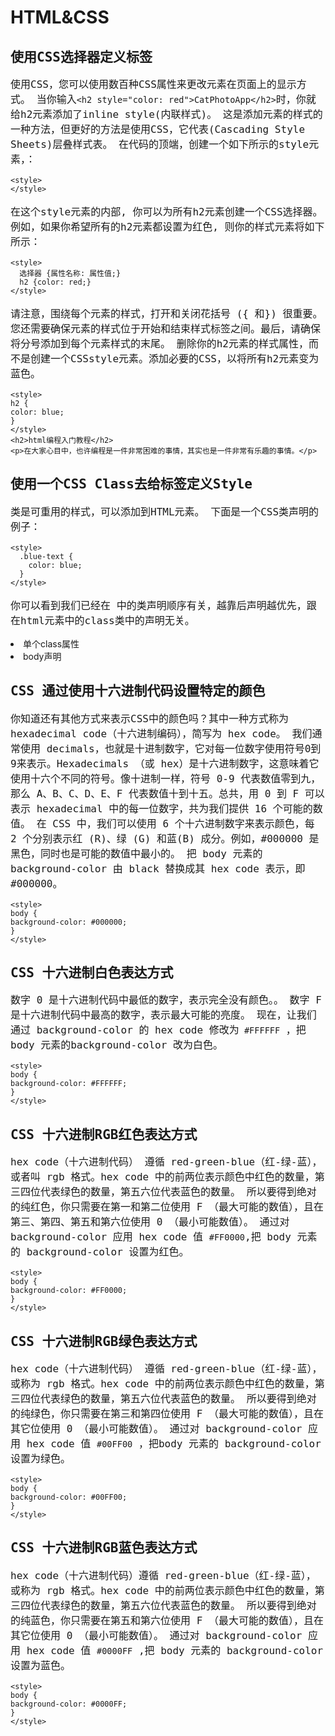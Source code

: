 # HTML&CSS
## 使用CSS选择器定义标签
使用CSS，您可以使用数百种CSS属性来更改元素在页面上的显示方式。
当你输入`<h2 style="color: red">CatPhotoApp</h2>`时，你就给h2元素添加了inline style(内联样式)。
这是添加元素的样式的一种方法，但更好的方法是使用CSS，它代表(Cascading Style Sheets)层叠样式表。
在代码的顶端，创建一个如下所示的style元素，：
```
<style>    
</style>
```
在这个style元素的内部, 你可以为所有h2元素创建一个CSS选择器。例如，如果你希望所有的h2元素都设置为红色, 则你的样式元素将如下所示：
```
<style>    
  选择器 {属性名称: 属性值;}    
  h2 {color: red;}    
</style>
```
请注意，围绕每个元素的样式，打开和关闭花括号 ({ 和}) 很重要。您还需要确保元素的样式位于开始和结束样式标签之间。最后，请确保将分号添加到每个元素样式的末尾。
删除你的h2元素的样式属性，而不是创建一个CSSstyle元素。添加必要的CSS，以将所有h2元素变为蓝色。
```
<style>
h2 {
color: blue;
}
</style>
<h2>html编程入门教程</h2>
<p>在大家心目中，也许编程是一件非常困难的事情，其实也是一件非常有乐趣的事情。</p>
```
## 使用一个CSS Class去给标签定义Style
类是可重用的样式，可以添加到HTML元素。
下面是一个CSS类声明的例子：
```
<style>    
  .blue-text {    
    color: blue;    
  }    
</style>
```
你可以看到我们已经在 <style> 标签中创建了一个名为 blue-text 的CSS类。
你可以将类应用于HTML元素，如下所示：
`<h2 class="blue-text">CatPhotoApp</h2>`
请注意，在CSS样式元素中，类选择器应该添加`.`为前缀。而在HTML元素的类声明中，类属性不能添加`.`为前缀。
在你的style元素中，将h2选择器修改为`.red-text`选择器，并将颜色值从blue修改为red。
最后，给你的 h2 元素的 class 属性的值为`.red-text`。
```
<style>
.red-text{
    color:red;
}
</style>
<h2 class="red-text">html编程入门教程</h2>
<p>在大家心目中，也许编程是一件非常困难的事情，其实也是一件非常有乐趣的事情，只要掌握好编程入门的方法，就能慢慢进入一个全新的创造世界。</p>
```
## HTML 为多个元素使用CSS类定义样式
请记住，你可以通过在相关元素的开始标签中使用 `class="your-class-here"`将类附加到HTML元素。
记住，CSS类选择器在开始时需要添加 . 为前缀，如下所示：
```
.blue-text {    
  color: blue;    
}
```
但是还要记住，在HTML中class属性的值不需要添加` . `为前缀，如下所示：
`<h2 class="blue-text">CatPhotoApp</h2>`
将 red-text 类应用于你的 h2 和 p 元素中。
```
<style>
.red-text {
color: red;
}
</style>
<h2 class="red-text">html编程入门教程</h2>
<p class="red-text">在大家心目中，也许编程是一件非常困难的事情，其实也是一件非常有乐趣的事情，只要掌握好编程入门的方法，就能慢慢进入一个全新的创造世界。</p>
```
## HTML 设置标签的字体大小
字体大小由 font-size CSS属性控制，如下所示：
```
h1 {    
  font-size: 30px;    
}
```
在现有 p 元素之后创建第二个 p 元素，并使用以下文本：
> 养动物有的时候，就是介于爱与恨之间，当你钦羡别人萌宠这么可爱的时候，你一定没有想过，狗狗和猫猫会到处拉屎，甚至会屯老鼠，啃鞋子，用爪子爬门，你不理它，它就挠你，你要对它发脾气，它会比你更来劲。所以，狗猫慎入，没有一定的准备，切勿随便去侍养动物。它们一旦认定你了，你就是它们的主人，如果你抛弃它们，它们必定心中重创。
在包含 red-text 类的同一 <style> 标签内，为 p 元素创建一个 font-size 属性，并将 font-size 设置为16像素（16px）。
任务：将第一个段落和第二个段落的 font-size 设置为 16px。
另外，请不要为第二个段落添加 class 属性。
```
<style>
  .red-text {
    color: red;
  }
  p {
      font-size: 16px
  }
</style>
<h2 class="red-text">我家的猫咪</h2>
<p class="red-text">在大家心目中，猫是慵懒的可爱的化身，它可以睡饱了再起来吃饭，可以逗趣小耗子，可以卖得了萌，使得了坏，这样百变的小怪兽就集结在一只宠物上，怎能不惹人怜爱。</p>
<p>养动物有的时候，就是介于爱与恨之间，当你钦羡别人萌宠这么可爱的时候，你一定没有想过，狗狗和猫猫会到处拉屎，甚至会屯老鼠，啃鞋子，用爪子爬门，你不理它，它就挠你，你要对它发脾气，它会比你更来劲。所以，狗猫慎入，没有一定的准备，切勿随便去侍养动物。它们一旦认定你了，你就是它们的主人，如果你抛弃它们，它们必定心中重创。</p>
```
## HTML 设置标签的字体样式
你可以使用 font-family 属性来设置元素的字体。
例如，如果要将 h2 元素的字体设置为 Sans-serif ，则可以使用以下CSS：
```
h2 {    
  font-family: Sans-serif;    
}
```
使不包含 red-text类的p元素都使用Monospace字体。
```
<style>
.red-text {
color: red;
}
.fon-text{
    font-family: Monospace
}
p {
font-size: 16px;
}
</style>
<h2 class="red-text">CatPhotoApp</h2>
<p class="red-text">在大家心目中，也许编程是一件非常困难的事情，其实也是一件非常有乐趣的事情，只要掌握好编程入门的方法，就能慢慢进入一个全新的创造世界。</p>
<p class="fon-text">可以学习的编程语言有很多，我们这个编程训练营里面有大量的编程实战实验，包括Html、css、Javascript、jquery、bootstrap等等前端编程实战课程，请大家耐心按阶段不断向前学习和通过一轮一轮的挑战，相信很快您的编程技术会得到很大的提升，为找到一份好的编程工作做好准备。</p>
```
## 引入Google字体
现在, 让我们引入并应用 google 字体 (请注意, 如果 google 在你的国家被阻止, 你需要跳过这一挑战)。
首先，你需要用 link 标签来引入谷歌Lobster字体。
复制以下代码段并将其粘贴到代码编辑器的顶部：
```
<link href="https://fonts.googleapis.com/css?family=Lobster" rel="stylesheet" type="text/css">
```
现在，你可以将 Lobster 作为 font-family属性 的值应用于你的 h2 元素上。
将你的 h2 元素应用 font-family 属性，值为Lobster。
```
<link href="https://fonts.googleapis.com/css?family=Lobster" rel="stylesheet" type="text/css">
<style>
.red-text {
color: red;
}
h2{
    font-family: Lobster
}
p {
font-size: 16px;
font-family: Monospace;
}
</style>
<h2 class="red-text">CatPhotoApp</h2>
<p class="red-text">在大家心目中，也许编程是一件非常困难的事情，其实也是一件非常有乐趣的事情，只要掌握好编程入门的方法，就能慢慢进入一个全新的创造世界。</p>
<p class="red-text">可以学习的编程语言有很多，我们这个编程训练营里面有大量的编程实战实验，包括Html、css、Javascript、jquery、bootstrap等等前端编程实战课程，请大家耐心按阶段不断向前学习和通过一轮一轮的挑战，相信很快您的编程技术会得到很大的提升，为找到一份好的编程工作做好准备。</p>
```
## HTML 处理多个字体降级
在所有浏览器中都有几种可用的默认字体。这些包括 Monospace 、Serif 和 Sans-Serif。
当某种字体不可用时，你可以让浏览器将其 “降级” 为另一种字体。
例如，如果你希望元素使用 Helvetica 字体，但是当 Helvetica 不可用时也会降级为Sans-Serif 字体，则可以使用此CSS样式：
```
p {    
  font-family: Helvetica, Sans-Serif;    
}
```
现在，你可以注释掉对Google字体的使用，注释掉link标签，以使 Lobster 字体不可用。请注意观察它是如何降级为 Monospace 字体的。
```
<!--
<link href="https://fonts.googleapis.com/css?family=Lobster" rel="stylesheet" type="text/css">
-->
<style>
.red-text {
color: red;
}
h2 {
font-family: Lobster, Monospace;
}
p {
font-size: 16px;
font-family: Monospace;
}
</style>
<h2 class="red-text">CatPhotoApp</h2>
<p class="red-text">在大家心目中，也许编程是一件非常困难的事情，其实也是一件非常有乐趣的事情，只要掌握好编程入门的方法，就能慢慢进入一个全新的创造世界。</p>
<p class="red-text">可以学习的编程语言有很多，我们这个编程训练营里面有大量的编程实战实验，包括Html、css、Javascript、jquery、bootstrap等等前端编程实战课程，请大家耐心按阶段不断向前学习和通过一轮一轮的挑战，相信很快您的编程技术会得到很大的提升，为找到一份好的编程工作做好准备。</p>
```
## HTML 给页面添加图片
你可以使用 img 元素将图片添加到您的网站，并使用 src 属性指向一个图片的具体地址。
例子如下：
`<img src="https://www.your-image-source.com/your-image.jpg">`
img 元素具有 alt 属性。alt 属性中的文本用于屏幕阅读器以提高可访问性，并且如果图像无法加载，则会显示。
让我们在上面的 img 示例中添加一个 alt 属性：
```
<img src="https://www.your-image-source.com/your-image.jpg" alt="your-image">
```
请注意，img 元素是自关闭元素，不需要结束标签。
请用以下图片来测试：
`/statics/codecamp/images/relaxing-cat.jpg`
```
<link href="https://fonts.googleapis.com/css?family=Lobster" rel="stylesheet" type="text/css">
<style>
.red-text {
color: red;
}
h2 {
font-family: Lobster, Monospace;
}
p {
font-size: 16px;
font-family: Monospace;
}
</style>
<h2 class="red-text">html编程入门教程</h2>
<img src="/statics/codecamp/images/relaxing-cat.jpg" alt="your image">
<p class="red-text">猫咪猫咪我就喜欢你</p>
<p class="red-text">深深地爱上你</p>
<p class="red-text">没有理由没有原因</p>
<p class="red-text">从见到你的那一天起</p>
<p class="red-text">你知道我在等你吗?</p>
<p class="red-text">你如果真的在乎我</p>
<p class="red-text">又怎会让无尽的夜陪我度过</p>
<p class="red-text">猫咪猫咪我就喜欢你</p>
<p class="red-text">深深地爱上你</p>
<p class="red-text">在黑夜里倾听你的声音</p>
```
## HTML 调整网页里图片大小
CSS包含一个 width 的属性，用于控制元素的宽度。就像使用字体一样，我们将使用 px（像素）来指定图片的宽度。
例如，如果我们要创建一个名为 larger-image 的CSS类，把HTML元素的宽度设定为500像素，我们将使用：
```
<style>    
  .larger-image {    
    width: 500px;    
  }    
</style>
```
任务：创建一个名为smaller-image的类，并使用它来调整图片的大小，使其只有100像素宽。
```
<link href="https://fonts.googleapis.com/css?family=Lobster" rel="stylesheet" type="text/css">
<style>
.red-text {
color: red;
}
h2 {
font-family: Lobster, Monospace;
}
p {
font-size: 16px;
font-family: Monospace;
}
.smaller-image {
    width: 100px
}
</style>
<h2 class="red-text">CatPhotoApp</h2>
<img class="smaller-image" src="/statics/codecamp/images/relaxing-cat.jpg">
<p class="red-text">在大家心目中，也许编程是一件非常困难的事情，其实也是一件非常有乐趣的事情，只要掌握好编程入门的方法，就能慢慢进入一个全新的创造世界。</p>
<p class="red-text">可以学习的编程语言有很多，我们这个编程训练营里面有大量的编程实战实验，包括Html、css、Javascript、jquery、bootstrap等等前端编程实战课程，请大家耐心按阶段不断向前学习和通过一轮一轮的挑战，相信很快您的编程技术会得到很大的提升，为找到一份好的编程工作做好准备。</p>
```
## HTML 给标签增加边框
CSS 边框具有 style(样式)、color(颜色)、width(宽度) 等属性。
例如，如果我们想要设定一个HTML元素的边框颜色为红色、边框宽度为5像素(px)、边框样式为实线(solid)，代码如下所示:
```
<style>    
  .thin-red-border {    
    border-color: red;    
    border-width: 5px;    
    border-style: solid;    
  }    
</style>
```
任务：创建一个叫 thick-green-border的class，设定它的边框宽度为10px、边框样式为solid、边框颜色为绿色，并将该class应用于你的猫咪照片上。
请记住，你可以应用多个class到一个元素，只需要在多个class之间用空格分开即可。例如：
`<img class="class1 class2">`
```
<link href="https://fonts.googleapis.com/css?family=Lobster" rel="stylesheet" type="text/css">
<style>
.red-text {
color: red;
}
h2 {
font-family: Lobster, Monospace;
}
p {
font-size: 16px;
font-family: Monospace;
}
.smaller-image {
width: 100px;
}
.thick-green-border {
  border-width:10px;
  border-style:solid;
  border-color:green;   
}
</style>
<h2 class="red-text">CatPhotoApp</h2>
<img class="smaller-image thick-green-border" src="/statics/codecamp/images/relaxing-cat.jpg">
<p class="red-text">在大家心目中，也许编程是一件非常困难的事情，其实也是一件非常有乐趣的事情，只要掌握好编程入门的方法，就能慢慢进入一个全新的创造世界。</p>
<p class="red-text">可以学习的编程语言有很多，我们这个编程训练营里面有大量的编程实战实验，包括Html、css、Javascript、jquery、bootstrap等等前端编程实战课程，请大家耐心按阶段不断向前学习和通过一轮一轮的挑战，相信很快您的编程技术会得到很大的提升，为找到一份好的编程工作做好准备。</p>
```
## HTML 给标签增加圆角边框
猫咪图片的边框目前有尖角。我们可以用一个叫 border-radius（边框半径）的CSS属性来改变它的边框变成圆角。
你可以使用像素来指定 border-radius 的属性值，给你的猫咪图片的 border-radius 设定为10px。
注意：这个任务允许有多种解决方案。例如，你可以添加border-radius到 `.thick-green-border `类或 `.smaller-image` 类。
```
<link href="https://fonts.googleapis.com/css?family=Lobster" rel="stylesheet" type="text/css">
<style>
.red-text {
color: red;
}
h2 {
font-family: Lobster, Monospace;
}
p {
font-size: 16px;
font-family: Monospace;
}
.thick-green-border {
border-color: green;
border-width: 10px;
border-style: solid;
border-radius: 10px
}
.smaller-image {
width: 100px;
}
</style>
<h2 class="red-text">html编程入门教程</h2>
<img class="smaller-image thick-green-border" src="/statics/codecamp/images/relaxing-cat.jpg">
<p class="red-text">我家两岁的小公猫哈哈是个收藏家，臭鱼烂虾，鸡头猪手，无所不爱。清晨我还在睡梦中，突然觉得胸口一沉，恍惚中意识到哈哈又跑到我身上来撒娇，心里不由得滚起温暖的热流，拉过哈哈一把从头摸过背，小家伙顺势想往被子里钻，我一边拒绝着一边往上拉被子，突然脚下一凉，烂泥一样挂在我的大脚趾上的是一块垃圾箱里的鱼头！我顿时睡意全无，换床单洗被罩，天光放亮才勉强收拾妥当。害得我带着熊猫眼跑去上班，一天都没有好心情。实在搞不懂它为什么爱把垃圾叼上床，是故意恶作剧？还是我给的猫粮不够吃？</p>
<p class="red-text">有时候猫会把主人当成自己的孩子(听起来有点令人窝心)，这种行为是在给家里带来猎物。它把自己看成是家里的顶梁柱，有责任给不争气的主人找来食物——猫咪通过长时间对你的观察，沉痛地发现你不会打猎。经常出门的猫咪会把它逮到的老鼠、小鸟带回家里，不出门的就经常翻翻垃圾箱找点东西给你。这个时候，主人可不要责骂它，不然它会认为你对它带回来的食物不满意，下次去找更了不起的东西带回来，放在房间里最显眼的地方。但如果你看见它往家里运输死老鼠，最好也别谢它，别让它觉得你对这种猎物很满意，下次照单带回来。最好的办法是心里感念着猫咪所为你做的，并默默地收拾好一切。</p>
```
## HTML 给图像设置圆角边框
除了像素之外，你还可以使用百分比来指定 border-radius（边框半径）的值。
给你的猫咪图片设定 border-radius 为 50%。
```
<link href="https://fonts.googleapis.com/css?family=Lobster" rel="stylesheet" type="text/css">
<style>
.red-text {
color: red;
}
h2 {
font-family: Lobster, Monospace;
}
p {
font-size: 16px;
font-family: Monospace;
}
.thick-green-border {
border-color: green;
border-width: 10px;
border-style: solid;
border-radius: 50%;
}
.smaller-image {
width: 100px;
}
</style>
<h2 class="red-text">CatPhotoApp</h2>
<img class="smaller-image thick-green-border" src="/statics/codecamp/images/relaxing-cat.jpg">
<p class="red-text">在大家心目中，也许编程是一件非常困难的事情，其实也是一件非常有乐趣的事情，只要掌握好编程入门的方法，就能慢慢进入一个全新的创造世界。</p>
<p class="red-text">可以学习的编程语言有很多，我们这个编程训练营里面有大量的编程实战实验，包括Html、css、Javascript、jquery、bootstrap等等前端编程实战课程，请大家耐心按阶段不断向前学习和通过一轮一轮的挑战，相信很快您的编程技术会得到很大的提升，为找到一份好的编程工作做好准备。</p>
```
## HTML 设置链接锚元素外部页面
a元素，也叫anchor（锚点）元素，用于链接到当前页面之外的内容。
下面是一张a元素的图示。在这种情况下，a元素位于段落元素的中间使用，这意味着链接将出现在段落的中间。
[image:CA91F90C-CCC1-4094-9D78-234C67436B28-285-000031DE4F4A80EB/1498550568787494.png]
以下是一个例子：
```
<p>这是一个a标签 <a href="https://www.w3cschool.cn">W3Cschool.cn</a>跳转到W3Cschool.cn</p>
```
任务：创建一个链接到`http://freecatphotoapp.com的a元素`，并将cat photos作为其anchor text（锚文本）。
```
<link href="https://fonts.googleapis.com/css?family=Lobster" rel="stylesheet" type="text/css">
<style>
.red-text {
color: red;
}
h2 {
font-family: Lobster, Monospace;
}
p {
font-size: 16px;
font-family: Monospace;
}
.thick-green-border {
border-color: green;
border-width: 10px;
border-style: solid;
border-radius: 50%;
}
.smaller-image {
width: 100px;
}
</style>
<h2 class="red-text">CatPhotoApp</h2>
<img class="smaller-image thick-green-border" src="/statics/codecamp/images/relaxing-cat.jpg">
<p class="red-text">在大家心目中，也许编程是一件非常困难的事情，其实也是一件非常有乐趣的事情，只要掌握好编程入门的方法，就能慢慢进入一个全新的创造世界。</p>
<a href="http://freecatphotoapp.com">cat photos</a>
<p class="red-text">可以学习的编程语言有很多，我们这个编程训练营里面有大量的编程实战实验，包括Html、css、Javascript、jquery、bootstrap等等前端编程实战课程，请大家耐心按阶段不断向前学习和通过一轮一轮的挑战，相信很快您的编程技术会得到很大的提升，为找到一份好的编程工作做好准备。</p>
```
## HTML 在p标签内设置锚链接
Nesting（嵌套）就是把一个元素放在另一个元素中。
例如：
```
<p>Here's a <a href="https://www.w3cschool.cn"> link to W3Cschool.cn</a> for you to follow.</p>
```
任务：现在把你的a元素嵌入进一个新的p元素（在现有的h2元素之前），让段落的文本显示为View more cat photos，但只有cat photos是一个链接，其余的文字是纯文本。
```
<link href="https://fonts.googleapis.com/css?family=Lobster" rel="stylesheet" type="text/css">
<style>
.red-text {
color: red;
}
h2 {
font-family: Lobster, Monospace;
}
p {
font-size: 16px;
font-family: Monospace;
}
.thick-green-border {
border-color: green;
border-width: 10px;
border-style: solid;
border-radius: 50%;
}
.smaller-image {
width: 100px;
}
</style>
<h2 class="red-text">CatPhotoApp</h2>
<img class="smaller-image thick-green-border" src="/statics/codecamp/images/relaxing-cat.jpg">
<p class="red-text">在大家心目中，也许编程是一件非常困难的事情，其实也是一件非常有乐趣的事情，只要掌握好编程入门的方法，就能慢慢进入一个全新的创造世界。</p>
<p class="red-text">可以学习的编程语言有很多，我们这个编程训练营里面有大量的编程实战实验，包括Html、css、Javascript、jquery、bootstrap等等前端编程实战课程，请大家耐心按阶段不断向前学习和通过一轮一轮的挑战，相信很快您的编程技术会得到很大的提升，为找到一份好的编程工作做好准备。</p>
<p>View more <a href="https://www.w3cschool.cn">cat photos</a></p>
```
## HTML 使用#符合设置固定链接
有时你想要在你的网站上添加一个 a 元素，但你还不知道将它链接到哪里，这时你可以使用固定连接。
当你使用 jQuery 更改链接的行为时，这也很方便，我们稍后将会了解。
把 a 元素的 href 属性的值替换为一个 # （# 也称为哈希符号），将其转换为一个固定链接。
```
<link href="https://fonts.googleapis.com/css?family=Lobster" rel="stylesheet" type="text/css">
<style>
.red-text {
color: red;
}
h2 {
font-family: Lobster, Monospace;
}
p {
font-size: 16px;
font-family: Monospace;
}
.thick-green-border {
border-color: green;
border-width: 10px;
border-style: solid;
border-radius: 50%;
}
.smaller-image {
width: 100px;
}
</style>
<h2 class="red-text">CatPhotoApp</h2>
<p>Click here for <a href="#">cat photos</a>.</p>
<img class="smaller-image thick-green-border" src="/statics/codecamp/images/relaxing-cat.jpg">
<p class="red-text">在大家心目中，也许编程是一件非常困难的事情，其实也是一件非常有乐趣的事情，只要掌握好编程入门的方法，就能慢慢进入一个全新的创造世界。</p>
<p class="red-text">可以学习的编程语言有很多，我们这个编程训练营里面有大量的编程实战实验，包括Html、css、Javascript、jquery、bootstrap等等前端编程实战课程，请大家耐心按阶段不断向前学习和通过一轮一轮的挑战，相信很快您的编程技术会得到很大的提升，为找到一份好的编程工作做好准备。</p>
```
## HTML 为图片设置超链接
你可以通过将某元素嵌套在a元素中使其变为一个链接。
把你的图片嵌入到a元素中。例子如下：
`<a href="#"><img src="/images/relaxing-cat.jpg"></a>`
请记住使用 # 作为元素的 href 属性, 以便将其转换为固定链接。
将现有的图像元素放置在锚点元素中。
完成后，把你的光标悬停在你的图片上。此时光标应该由光标指针变成手形指针。这张图片现在是一个链接了。
```
<link href="https://fonts.googleapis.com/css?family=Lobster" rel="stylesheet" type="text/css">
<style>
.red-text {
color: red;
}
h2 {
font-family: Lobster, Monospace;
}
p {
font-size: 16px;
font-family: Monospace;
}
.thick-green-border {
border-color: green;
border-width: 10px;
border-style: solid;
border-radius: 50%;
}
.smaller-image {
width: 100px;
}
</style>
<h2 class="red-text">CatPhotoApp</h2>
<p>Click here for <a href="#"><img class="smaller-image thick-green-border" src="/statics/codecamp/images/relaxing-cat.jpg"></a>.</p>
<p class="red-text">在大家心目中，也许编程是一件非常困难的事情，其实也是一件非常有乐趣的事情，只要掌握好编程入门的方法，就能慢慢进入一个全新的创造世界。</p>
<p class="red-text">可以学习的编程语言有很多，我们这个编程训练营里面有大量的编程实战实验，包括Html、css、Javascript、jquery、bootstrap等等前端编程实战课程，请大家耐心按阶段不断向前学习和通过一轮一轮的挑战，相信很快您的编程技术会得到很大的提升，为找到一份好的编程工作做好准备。</p>
```
## HTML 为图片添加alt描述
alt 属性,是当图片无法显示时的替代文本。alt 属性对于盲人或视觉障碍的用户理解图片中的内容非常重要，搜索引擎也会搜索alt 属性来了解图片的内容。
总而言之，alt 属性是一个必需的属性，为页面上的图片都加上 alt 属性是好习惯。
你可以像下面例子中一样为img元素添加一个alt属性：
```
<img src="www.your-image-source.com/your-image.jpg" alt="your alt text">
```
为你的猫咪图片添加一个 alt 属性，内容为A cute orange cat lying on its back。
```
<link href="https://fonts.googleapis.com/css?family=Lobster" rel="stylesheet" type="text/css">
<style>
.red-text {
color: red;
}
h2 {
font-family: Lobster, Monospace;
}
p {
font-size: 16px;
font-family: Monospace;
}
.thick-green-border {
border-color: green;
border-width: 10px;
border-style: solid;
border-radius: 50%;
}
.smaller-image {
width: 100px;
}
</style>
<h2 class="red-text">CatPhotoApp</h2>
<p>Click here for <a href="#">cat photos</a>.</p>
<a href="#"><img class="smaller-image thick-green-border" src="/statics/codecamp/images/relaxing-cat.jpg" alt="A cute orange cat lying on its back"></a>
<p class="red-text">在大家心目中，也许编程是一件非常困难的事情，其实也是一件非常有乐趣的事情，只要掌握好编程入门的方法，就能慢慢进入一个全新的创造世界。</p>
<p class="red-text">可以学习的编程语言有很多，我们这个编程训练营里面有大量的编程实战实验，包括Html、css、Javascript、jquery、bootstrap等等前端编程实战课程，请大家耐心按阶段不断向前学习和通过一轮一轮的挑战，相信很快您的编程技术会得到很大的提升，为找到一份好的编程工作做好准备。</p>
```
## HTML 创建项目符号无序列表
HTML具有用于创建 ~**unordered lists（无序列表）**~ ，或带项目符号列表的特殊元素。
无序列表以 <ul> 元素开始，并包含一个或多个<li>元素。
例如：
```
<ul>    
  <li>milk</li>    
  <li>cheese</li>    
</ul>
```
将会创建一个带项目符号的"milk"和"cheese"列表。
删除最后两个 p 元素，并在页面底部创建一个有关猫咪喜欢的三件事情的无序列表。
```
<link href="https://fonts.googleapis.com/css?family=Lobster" rel="stylesheet" type="text/css">
<style>
.red-text {
color: red;
}
h2 {
font-family: Lobster, Monospace;
}
p {
font-size: 16px;
font-family: Monospace;
}
.thick-green-border {
border-color: green;
border-width: 10px;
border-style: solid;
border-radius: 50%;
}
.smaller-image {
width: 100px;
}
</style>
<h2 class="red-text">CatPhotoApp</h2>
<p>Click here for <a href="#">cat photos</a>.</p>
<a href="#"><img class="smaller-image thick-green-border" alt="A cute orange cat lying on its back" src="/statics/codecamp/images/relaxing-cat.jpg"></a>
<ul>
    <li>milk</li>
    <li>cheese</li>
    <li>eggs</li>
</ul>
```
  
## HTML 创建有序列表
HTML具有用于创建 ~**ordered lists（有序列表）**~, 或数字编号列表的特殊元素。
有序列表以<ol>元素开始，并包含一个或多个<li>元素。
例如：
```
<ol>    
  <li>Garfield</li>    
  <li>Sylvester</li>    
</ol>
```
将创建一个包含"Garfield"和"Sylvester"的数字编号列表。
创建一个有关 “Top 3 things cats hate:” （猫咪不喜欢三件事情）的有序列表。
```
<p>Things cats love:</p>
<ul>
<li>cat nip</li>
<li>laser pointers</li>
<li>lasagna</li>
</ul>
<p>Top 3 things cats hate:</p>
<ol>
    <li>Garfield</li>
    <li>Sylvester</li>
    <li>Quiet</li>
</ol>
```
## HTML 创建文本输入框
现在我们来创建一个Web表单。
文本输入框是获取用户输入的一种方便的方法。
你可以用如下方法创建：
`<input type="text">`
注意，input元素是自关闭的。
任务：在列表下创建一个type（类型）为 text 的input元素。
`<input type="text">`
## HTML 为文本输入框设定预定值
placeholder text（占位符）是用户在 input 框输入任何内容之前放置在 input 框中的预定义文本。
你可以创建如下所示的占位符：
<input type="text" placeholder="this is placeholder text">
将文本 input 框的placeholder的值设置为"cat photo URL"。
`<input type="text" placeholder="cat photo URL">`


## HTML 添加表单
你可以使用HTML来构建跟服务器交互的Web表单。你可以通过在form元素上添加一个action属性来执行此操作。
action属性的值指定了表单提交到服务器的地址。
例如：
`<form action="/url-where-you-want-to-submit-form-data"></form>`
把你的文本输入框嵌套到form元素中。并为此form元素添加`action="/submit-cat-photo"`。
```
<form action="/submit-cat-photo">
<input type="text" placeholder="cat photo URL">
</form>
```

## HTML 为表单添加提交按钮
我们在form中添加一个 submit (提交)按钮。点击此按钮，表单中的数据将会被发送到你使用表单 action 属性指定的地址上。
以下是一个submit按钮的例子：
`<button type="submit">this button submits the form</button>`
在你的 form 元素中添加一个提交按钮，并以类型为 submit， "Submit"为按钮文本。
```
<form action="/submit-cat-photo">
<input type="text" placeholder="cat photo URL">
<button type="submit">Submit</button>
</form>
```


## HTML 使用HTML5技术把表单设置为必填
对于表单，你可以指定某些选项为required（必填项），只有当用户填写了该选项后，用户才能够提交表单。
例如，如果你想要一个文本输入框设置为必填项，你可以在 input 元素中加上 required 属性，你可以使用： 
`<input type="text" required>`
任务：给你的文本输入框添加 required属性，这样用户不填写输入框就无法提交表单。
然后尝试不填写任何文本就提交表单。了解你的浏览器如何提示你该字段是必填项？
注意：required属性在Safari浏览器中不起作用，请用其他浏览器来练习学习。
```
<form action="/submit-cat-photo">
<input type="text" placeholder="cat photo URL" required>
<button type="submit">Submit</button>
</form>
```

## HTML 添加单选框
你可以使用单选按钮来解决你希望用户只给出一个答案的问题。
单选按钮是 input 输入框的一种类型。
每个单选按钮都应该嵌套在自己的 label(标签) 元素中。
所有关联的单选按钮应具有相同的 name 属性。
下面是一个单选按钮的例子：
`<label><input type="radio" name="indoor-outdoor"> Indoor</label>`
在你的表单中添加两个单选按钮，一个叫 indoor，另一个叫 outdoor。
```
<form action="/submit-cat-photo">
<label>
    <input type="radio" name="indoor-outdoor" placeholder="cat photo URL" required>indoor
</label>
<label>
   <input type="radio" name="indoor-outdoor">outdoor
</label>
<button type="submit">Submit</button>
</form>
```

## HTML 添加复选框
`checkboxes（复选按钮）`通常用于可能有多个答案的问题的形式。
复选按钮是 input 的输入框的一种类型。
每一个复选按钮都应嵌套在其自己的 label元素中。
所有关联的复选按钮输入应该具有相同的 name属性。
以下是一个复选按钮的示例：
`<label><input type="checkbox" name="personality"> Loving</label>`
任务：为你的表单添加三个复选按钮，每个复选按钮都应嵌套在其自己的 label 元素，所有复选按钮的name属性必须为personality。
```
<form action="/submit-cat-photo">
<label><input type="radio" name="indoor-outdoor"> Indoor</label>
<label><input type="radio" name="indoor-outdoor"> Outdoor</label>
<input type="text" placeholder="cat photo URL" required>
<label><input type="checkbox" name="personality">am</label>
<label><input type="checkbox" name="personality">you</label>
<label><input type="checkbox" name="personality">it</label>
<button type="submit">Submit</button>
</form>
```

## HTML 使用checked属性设置复选框和单选框默认被选中
使用 checked 属性，你可以设置一个单选框和复选框默认被选中。
为此，只需在 input 元素中添加属性checked 。例如：
`<input type="radio" name="test-name" checked>`
设置你的第一个单选框和第一个复选框都为默认选中。
```
<form action="/submit-cat-photo">
<label><input type="radio" name="indoor-outdoor" checked=""> Indoor</label>
<label><input type="radio" name="indoor-outdoor"> Outdoor</label>
<label><input type="checkbox" name="personality" checked=""> Loving</label>
<label><input type="checkbox" name="personality"> Lazy</label>
<label><input type="checkbox" name="personality"> Energetic</label>
<input type="text" placeholder="cat photo URL" required>
<button type="submit">Submit</button>
</form>
```

## HTML 在div元素中嵌套多个元素
**div 元素**，也被称作`division(层)元素`，是一个盛装其他元素的通用容器。
div 元素是最常用的HTML元素。所以可以利用CSS的继承关系把 div 上的CSS传递给它所有子元素。
你可以使用<div>来标记一个div元素的开始，并使用</div>来标记一个div元素的结束。
尝试在你的"Things cats love" p元素之前放置div的开始标记，在你的ol结束标记之后放置div的结束标记，这样你的两个列表就都嵌套在div中了。
把"Things cats love"和"Things cats hate"两个列表都嵌套在同一个div元素中。
```
<div>
<p>Things cats love:</p>
<ul>
<li>cat nip</li>
<li>laser pointers</li>
<li>lasagna</li>
</ul>
<p>Top 3 things cats hate:</p>
<ol>
<li>flea treatment</li>
<li>thunder</li>
<li>other cats</li>
</ol>
</div>
```

## HTML 为div元素设置背景颜色
你可以使用 `background-color`属性来设置一个元素的背景颜色。
例如，如果你想要设置一个元素的背景颜色为green，你可以将其放在你的 style 元素中：
```
.green-background {    
  background-color: green;    
}
```
创建一个叫 gray-background 的类选择器，设置其 background-color 为 gray，最后应用到你的 div 元素。
```
<style>
.gray-background{
    background-color: gray
}
</style>
<div class="gray-background">
<p>Things cats love:</p>
<ul>
<li>cat nip</li>
<li>laser pointers</li>
<li>lasagna</li>
</ul>
<p>Top 3 things cats hate:</p>
<ol>
<li>flea treatment</li>
<li>thunder</li>
<li>other cats</li>
</ol>
</div>
```

## HTML 为标签添加ID属性
除了 class属性之外，每一个 HTML 元素也可以具有 id 属性。
使用 id 属性有很多好处，一旦你开始使用jQuery，你将了解更多信息。
id 属性应该是唯一的。虽然浏览器不会强制唯一，但这是被广泛认可的。所以请不要给一个以上的元素相同的 id 属性。
以下是一个例子，说明如何设置h2 元素的id属性为cat-photo-app。
`<h2 id="cat-photo-app">`
任务：设置 form 元素的id属性为 `cat-photo-form`。
```
<form id="cat-photo-form" action="/submit-cat-photo">
<label><input type="radio" name="indoor-outdoor" checked> Indoor</label>
<label><input type="radio" name="indoor-outdoor"> Outdoor</label>
<label><input type="checkbox" name="personality" checked> Loving</label>
<label><input type="checkbox" name="personality"> Lazy</label>
<label><input type="checkbox" name="personality"> Energetic</label>
<input type="text" placeholder="cat photo URL" required>
<button type="submit">Submit</button>
</form>
```

## HTML 使用ID属性设置标签样式
关于id属性的一个很酷的事情是，像类选择器一样，你可以使用CSS来设计样式。
以下是一个示例，说明如何使用 cat-photo-element 的id属性来获取元素 ，并设置背景颜色为绿色。在你的style 元素中：
```
#cat-photo-element {    
  background-color: green;    
}
```
请注意，在你的 style 元素中，定义类选择器必须添加 . 为前缀，定义ID选择器必须添加 # 为前缀。
任务：尝试给你的 form，添加一个值为 cat-photo-form 的 id 属性，一个绿色的背景。
```
<style>
#cat-photo-form{
    background-color: green
}
</style>
<form action="/submit-cat-photo" id="cat-photo-form">
<label><input type="radio" name="indoor-outdoor" checked> Indoor</label>
<label><input type="radio" name="indoor-outdoor"> Outdoor</label>
<label><input type="checkbox" name="personality" checked> Loving</label>
<label><input type="checkbox" name="personality"> Lazy</label>
<label><input type="checkbox" name="personality"> Energetic</label>
<input type="text" placeholder="cat photo URL" required>
<button type="submit">Submit</button>
</form>
```

## HTML 使用padding布局页面标签
现在让我们把 Cat Photo App 暂时放一边，并了解学习更多关于的 HTML 样式。
你可能已经注意到了这一点，所有的 HTML 元素本质上都是一些小矩形块。
有三个重要的属性控制每个HTML元素的布局：padding(内边距)、margin(外边距)、border(边框)。
元素的 padding 控制元素与其边框 border 之间的距离。
在这里，我们可以看到，绿方块和红方块都位于黄方块中。请注意，红方块具有比绿方块具有更大的 padding。
当你增大绿方块的 padding时, 它将增加元素内容和元素边框之间的距离。
任务：修改绿方块的 padding ，以使它与红方块匹配。
```
<style>
.injected-text {
margin-bottom: -25px;
text-align: center;
}
.box {
border-style: solid;
border-color: black;
border-width: 5px;
text-align: center;
}
.yellow-box {
background-color: yellow;
padding: 10px;
}
.red-box {
background-color: red;
padding: 20px;
}
.green-box {
background-color: green;
padding: 20px;
}
</style>
<h5 class="injected-text">margin</h5>
<div class="box yellow-box">
<h5 class="box red-box">padding</h5>
<h5 class="box green-box">padding</h5>
</div>
```

## HTML 使用margin布局页面标签
元素的 margin （外边距）控制元素 border （边框）和周围元素实际所占空间的距离。
在这里，我们可以看到，绿方块和红方块都位于黄方块中。请注意，红方块具有比绿方块更大的 margin（外边距），使其看起来更小。
当你增大绿方块的 margin 时，它将增加元素边框和元素实际所占空间之间的距离。
修改绿方块的 margin ，以使它与红方块匹配。
```
<style>
.injected-text {
margin-bottom: -25px;
text-align: center;
}
.box {
border-style: solid;
border-color: black;
border-width: 5px;
text-align: center;
}
.yellow-box {
background-color: yellow;
padding: 10px;
}
.red-box {
background-color: red;
padding: 20px;
margin: 20px;
}
.green-box {
background-color: green;
padding: 20px;
margin: 20px;
}
</style>
<h5 class="injected-text">margin</h5>
<div class="box yellow-box">
<h5 class="box red-box">padding</h5>
<h5 class="box green-box">padding</h5>
</div>
```


## HTML 使用负值设置页面元素的margin属性
元素的 margin （外边距）控制元素的 border（边框）和周围元素实际所占空间的距离。
如果将一个元素的 margin 设置为负值，则元素将会变大。
尝试将 margin设置为负值，如红方块。
任务：把 green-box 的 margin 设置为 -15px，以使它将父容器(黄方块)的横向宽度填充。
```
<style>
.injected-text {
margin-bottom: -25px;
text-align: center;
}
.box {
border-style: solid;
border-color: black;
border-width: 5px;
text-align: center;
}
.yellow-box {
background-color: yellow;
padding: 10px;
}
.red-box {
background-color: red;
padding: 20px;
margin: -15px;
}
.green-box {
background-color: green;
padding: 20px;
margin: -15px;
}
</style>
<div class="box yellow-box">
<h5 class="box red-box">padding</h5>
<h5 class="box green-box">padding</h5>
</div>
```

## HTML 为不同方向padding设置不同的值
有时你将需要自定义一个元素，使它的每一个边具有不同的 padding。
CSS 允许你使用 padding-top、padding-right、padding-bottom 和 padding-left属性来控制元素四个方向的 padding。
使你的 green-box class的顶部和左侧具有 40px 的 padding，而底部和右侧则是 20px。
```
<style>
.injected-text {
margin-bottom: -25px;
text-align: center;
}
.box {
border-style: solid;
border-color: black;
border-width: 5px;
text-align: center;
}
.yellow-box {
background-color: yellow;
padding: 10px;
}
.red-box {
background-color: red;
padding-top: 40px;
padding-right: 20px;
padding-bottom: 20px;
padding-left: 40px;
}
.green-box {
background-color: green;
padding-top: 40px;
padding-left: 40px;
padding-bottom: 20px;
padding-right: 20px;
}
</style>
<h5 class="injected-text">margin</h5>
<div class="box yellow-box">
<h5 class="box red-box">padding</h5>
<h5 class="box green-box">padding</h5>
</div>
```

## HTML 为不同方向margin设置不同的值
有时你将需要自定义一个元素，使它的每一个边具有不同的 margin。
CSS 允许你使用 margin-top、margin-right、margin-bottom 和 margin-left 属性来控制元素四个方向的margin。
使你的 green-box class的顶部和左侧具有 40px 的 margin，而底部和右侧则是 20px。
```
<style>
.injected-text {
margin-bottom: -25px;
text-align: center;
}
.box {
border-style: solid;
border-color: black;
border-width: 5px;
text-align: center;
}
.yellow-box {
background-color: yellow;
padding: 10px;
}
.red-box {
background-color: red;
margin-top: 40px;
margin-right: 20px;
margin-bottom: 20px;
margin-left: 40px;
}
.green-box {
background-color: green;
margin-top: 40px;
margin-left: 40px;
margin-bottom: 20px;
margin-right: 20px;
}
</style>
<h5 class="injected-text">margin</h5>
<div class="box yellow-box">
<h5 class="box red-box">padding</h5>
<h5 class="box green-box">padding</h5>
</div>
```

## HTML CSS中padding简写
除了分别指定元素的 padding-top、padding-right、padding-bottom 和 padding-left 属性外，你还可以集中起来指定它们，如下所示：
`padding: 10px 20px 10px 20px;`
这四个值以顺时针方式排列：顶部、右侧、底部、左侧，简称：上右下左。
使用顺时针表示法，给`".green-box" class`在其顶部和左侧具有 40px 的 padding，而底部和右侧具有 20px 的 padding。
```
<style>
.injected-text {
margin-bottom: -25px;
text-align: center;
}
.box {
border-style: solid;
border-color: black;
border-width: 5px;
text-align: center;
}
.yellow-box {
background-color: yellow;
padding: 20px 40px 20px 40px;
}
.red-box {
background-color: red;
padding: 20px 40px 20px 40px;
}
.green-box {
background-color: green;
padding: 40px 20px 20px 40px;
}
</style>
<h5 class="injected-text">margin</h5>
<div class="box yellow-box">
<h5 class="box red-box">padding</h5>
<h5 class="box green-box">padding</h5>
</div>
```

## HTML CSS中margin简写
让我们用 margin 再试一次。
除了分别指定元素的 margin-top、margin-right、margin-bottom 和 margin-left 属性外，你还可以集中起来指定它们，如下所示：
`margin: 10px 20px 10px 20px;`
这四个值以顺时针方式排列：顶部、右侧、底部、左侧，简称：上右下左。
使用 顺时针表示法 ，给 `“.green-box" class `的元素在其顶部和左侧具有 40px 的 margin，而底部和右侧具有 20px 的 margin。
```
<style>
.injected-text {
margin-bottom: -25px;
text-align: center;
}
.box {
border-style: solid;
border-color: black;
border-width: 5px;
text-align: center;
}
.yellow-box {
background-color: yellow;
padding: 20px 40px 20px 40px;
}
.red-box {
background-color: red;
margin: 20px 40px 20px 40px;
}
.green-box {
background-color: green;
margin: 40px 20px 20px 40px;
}
</style>
<h5 class="injected-text">margin</h5>
<div class="box yellow-box">
<h5 class="box red-box">padding</h5>
<h5 class="box green-box">padding</h5>
</div>
```

## CSS 样式的继承
现在让我们全新开始，并谈谈CSS 继承。
每一个 HTML 页面都有一个 body 元素。
我们可以证明body元素的存在，将其 background-color 设置为黑色。
我们可以通过将以下代码添加到我们的style元素中：
```
body {
  background-color: black;
}
```
```
<style>
body {
    background-color: black
}
</style>
```

## CSS 继承Body元素样式
现在我们已经证明，每个HTML页面都有一个body元素，并且它的body元素同样能够应用样式。
记住，你可以像任何其他HTML元素一样对你的body元素应用样式，并且所有其他元素都将继承你的body元素的样式。
首先，使用文本 Hello World创建一个 h1 元素。
然后，让我们通过向body元素的样式声明部分添加 color: green; 使页面上的所有元素的颜色为green。
最后，通过向 body 元素的样式声明部分添加 font-family: Monospace; 将 body 元素的 font-family（字体）设置为 Monospace。
```
<style>
body {
background-color: black;
color: green;
font-family: Monospace;
}
</style>
<h1>Hello World</h1>
```


## CSS 样式的覆盖
有时你的 HTML 元素会得到多个相互冲突的样式。
例如，你的 h1 元素不能同时为绿色和粉色。
让我们看看当我们创建一个使文本变成粉色的class，然后将它应用到一个元素时会发生什么。
我们的 class 会override（覆盖） body元素的`color: green;CSS` 属性吗？
创建一个名为pink-text的 CSS class，它使元素的颜色为粉色。
设置 h1 元素的 class 为 pink-text。
```
<style>
body {
background-color: black;
font-family: Monospace;
color: green;
}
.pink-text{
    color: pink;
}
</style>
<h1 class="pink-text">Hello World!</h1>
```

## CSS 多个class处理样式覆盖
我们的 "pink-text" class 覆盖了 body 元素的 CSS 声明！
我们刚刚证明了我们的 class 会覆盖 body 元素的 CSS。所以下一个合乎情理的问题就是，我们可以怎样来覆盖我们的 pink-text class ？
再创建一个名为 blue-text 的 CSS class，其颜色设置为蓝色的，确保它在 pink-text class 声明之下。
除了 pink-text class 之外，你还可以将 blue-text class 应用到你的 h1 元素，让我们看看哪一个会被应用。
如下例子所示，通过用空格分隔多个 class 属性，可让 HTML 元素应用多个 class 属性：
`class="class1 class2"`
注意：在 HTML元素中列出这些 class 的顺序并不重要。
然而，**<style> 部分中的 class 声明的顺序是重要的，第二个声明将始终优先于第一个声明。因为 .blue-text 是第二个声明，它会覆盖 .pink-text 的属性。**
```
<style>
body {
background-color: black;
font-family: Monospace;
color: green;
}
.pink-text {
color: pink;
}
.blue-text{
    color:blue;
}
</style>
<h1 class="pink-text blue-text" >Hello World!</h1>
```


## CSS 通过ID的样式属性覆盖class类的声明
我们刚刚证明了，浏览器是从上到下读取CSS。这意味着，如果发生冲突，浏览器将使用最后的任何CSS声明。
我们还有其他覆盖 CSS 的方法。你还记得 id 属性吗？
我们来覆盖你的 pink-text 和 blue-text class，并使你的 h1 元素变成橙色，给 h1元素一个id，然后对该id进行样式化。
给你的 h1 元素添加名为 orange-text 的 id 属性。记住，id 样式如下所示：
`<h1 id="orange-text">`
在你的 h1 元素中保留 blue-text 和 pink-text class。
为你的 style 元素中的 orange-text id 创建一个 CSS 声明。如下例子所示：
```
#brown-text {    
  color: brown;    
}
```
注意：你是否将这个css声明在pink-text class之上或之下无关紧要，因为id属性始终是具有更高的优先级。
```
<style>
body {
background-color: black;
font-family: Monospace;
color: green;
}
.pink-text {
color: pink;
}
.blue-text {
color: blue;
}
#orange-text{
    color: orange;
}
</style>
<h1 class="pink-text blue-text" id="orange-text">Hello World!</h1>
```


## CSS 通过内联样式覆盖class类的声明
我们已经证明了，id 声明都会覆盖 class 声明，不管它在你的 style 元素 CSS 的哪个位置进行声明。
还有其他方法可以覆盖CSS。你还记得内联样式吗？
使用 in-line style（内联样式）来尝试使我们的 h1 元素变为白色。记住，内联样式如下所示：
`<h1 style="color: white;">`或者`<h1 style="color: white">`
在你的 h1 元素上保留 blue-text 和 pink-text class。
```
<style>
body {
background-color: black;
font-family: Monospace;
color: green;
}
#orange-text {
color: orange;
}
.pink-text {
color: pink;
}
.blue-text {
color: blue;
}
</style>
<h1 id="orange-text" class="pink-text blue-text" style="color:white">Hello World!</h1>
```


## CSS 通过使用Important覆盖所有其他样式
好极了！我们刚刚证明了内联样式将覆盖style 中定义的所有 CSS声明。
可是等等。有最后一个方法来覆盖CSS。这是所有的最强大的方法。但在我们这样做之前，让我们来谈谈你为什么要覆盖CSS。
在许多情况下，您将使用CSS库。这些可能会意外覆盖您自己的CSS。所以当你绝对需要确定一个元素具有特定的CSS时，可以使用 !important。
让我们回到之前的 pink-text class 声明。请记住，我们的 pink-text class 被后续的 class 声明、id 声明和内联样式覆盖了。
我们来给 pink-text 元素的 color 声明加上关键字 !important，以使 100% 确保你的 h1 元素是粉色的。
举例如下：
`color: pink !important;`
```
<style>
body {
background-color: black;
font-family: Monospace;
color: green;
}
#orange-text {
color: orange;
}
.pink-text {
color: pink !important;
}
.blue-text {
color: blue;
}
</style>
<h1 id="orange-text" class="pink-text blue-text" style="color: white">Hello World!</h1>
```
## 优先级总结
1. `！important`
2. 内联样式inline的style声明
3. id样式属性
4. 多个class类，由在<style></style>中的类声明顺序有关，越靠后声明越优先，跟在html元素中的class类中的声明无关。
5. 单个class属性
6. body声明


## CSS 通过使用十六进制代码设置特定的颜色
你知道还有其他方式来表示CSS中的颜色吗？其中一种方式称为 hexadecimal code（十六进制编码），简写为 hex code。
我们通常使用 decimals，也就是十进制数字，它对每一位数字使用符号0到9来表示。Hexadecimals （或 hex）是十六进制数字，这意味着它使用十六个不同的符号。像十进制一样，符号 0-9 代表数值零到九，那么 A、B、C、D、E、F 代表数值十到十五。总共，用 0 到 F 可以表示 hexadecimal 中的每一位数字，共为我们提供 16 个可能的数值。
在 CSS 中，我们可以使用 6 个十六进制数字来表示颜色，每 2 个分别表示红 (R)、绿 (G) 和蓝(B) 成分。例如，#000000 是黑色，同时也是可能的数值中最小的。
把 body 元素的 background-color 由 black 替换成其 hex code 表示，即#000000。
```
<style>
body {
background-color: #000000;
}
</style>
```


## CSS 十六进制白色表达方式
数字 0 是十六进制代码中最低的数字，表示完全没有颜色。。
数字 F 是十六进制代码中最高的数字，表示最大可能的亮度。
现在，让我们通过 background-color 的 hex code 修改为` #FFFFFF` ，把body 元素的background-color 改为白色。
```
<style>
body {
background-color: #FFFFFF;
}
</style>
```
## CSS 十六进制RGB红色表达方式
hex code（十六进制代码） 遵循 red-green-blue（红-绿-蓝），或者叫 rgb 格式。hex code 中的前两位表示颜色中红色的数量，第三四位代表绿色的数量，第五六位代表蓝色的数量。
所以要得到绝对的纯红色，你只需要在第一和第二位使用 F （最大可能的数值），且在第三、第四、第五和第六位使用 0 （最小可能数值）。
通过对 background-color 应用 hex code 值 `#FF0000`,把 body 元素的 background-color 设置为红色。
```
<style>
body {
background-color: #FF0000;
}
</style>
```
## CSS 十六进制RGB绿色表达方式
hex code（十六进制代码） 遵循 red-green-blue（红-绿-蓝），或称为 rgb 格式。hex code 中的前两位表示颜色中红色的数量，第三四位代表绿色的数量，第五六位代表蓝色的数量。
所以要得到绝对的纯绿色，你只需要在第三和第四位使用 F （最大可能的数值），且在其它位使用 0 （最小可能数值）。
通过对 background-color 应用 hex code 值 `#00FF00` ，把body 元素的 background-color 设置为绿色。
```
<style>
body {
background-color: #00FF00;
}
</style>
```
## CSS 十六进制RGB蓝色表达方式
hex code（十六进制代码）遵循 red-green-blue（红-绿-蓝），或称为 rgb 格式。hex code 中的前两位表示颜色中红色的数量，第三四位代表绿色的数量，第五六位代表蓝色的数量。
所以要得到绝对的纯蓝色，你只需要在第五和第六位使用 F （最大可能的数值），且在其它位使用 0 （最小可能数值）。
通过对 background-color 应用 hex code 值 `#0000FF` ,把 body 元素的 background-color 设置为蓝色。
```
<style>
body {
background-color: #0000FF;
}
</style>
```








